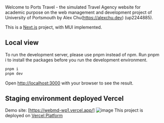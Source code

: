 Welcome to Ports Travel - the simulated Travel Agency website for academic purpose on the web management and development project of University of Portsmouth by Alex Chu(https://alexchu.dev) (up2244885).

This is a [Next.js](https://nextjs.org/) project, with MUI implemented.

## Local view

To run the development server, please use pnpm instead of npm.
Run pnpm i to install the packages before you run the development environment.

```bash
pnpm i
pnpm dev
```

Open [http://localhost:3000](http://localhost:3000) with your browser to see the result.

## Staging environment deployed Vercel
Demo site: [https://webmd-wp1.vercel.app/]
![image](https://github.com/alexchu-dev/webmd-wp1/assets/61229735/38b6fe9a-c289-4be1-a7bd-181a89751d06)
This project is deployed on [Vercel Platform](https://vercel.com/)
